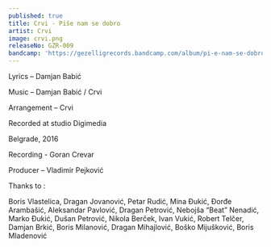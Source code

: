 ```yaml
---
published: true
title: Crvi - Piše nam se dobro
artist: Crvi
image: crvi.png
releaseNo: GZR-009
bandcamp: 'https://gezelligrecords.bandcamp.com/album/pi-e-nam-se-dobro'
---
```

Lyrics – Damjan Babić

Music – Damjan Babić / Crvi

Arrangement – Crvi


Recorded at studio Digimedia

Belgrade, 2016


Recording - Goran Crevar

Producer – Vladimir Pejković



Thanks to :

Boris Vlastelica, Dragan Jovanović, Petar Rudić, Mina Đukić, Đorđe Arambašić, Aleksandar Pavlović, Dragan Petrović, Nebojša “Beat” Nenadić, Marko Đukić, Dušan Petrović, Nikola Berček, Ivan Vukić, Robert Telčer, Damjan Brkić, Boris Milanović, Dragan Mihajlović, Boško Mijušković, Boris Mladenović 